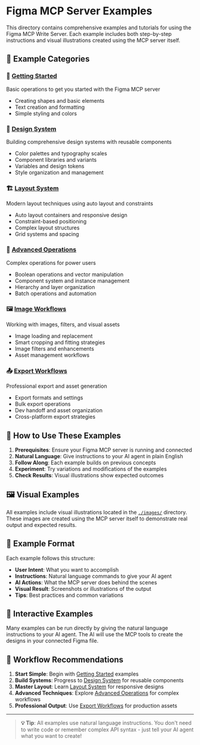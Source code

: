 # Figma MCP Server Examples

This directory contains comprehensive examples and tutorials for using the Figma MCP Write Server. Each example includes both step-by-step instructions and visual illustrations created using the MCP server itself.

## 📁 Example Categories

### 🚀 [Getting Started](./getting-started.md)
Basic operations to get you started with the Figma MCP server
- Creating shapes and basic elements
- Text creation and formatting
- Simple styling and colors

### 🎨 [Design System](./design-system.md)
Building comprehensive design systems with reusable components
- Color palettes and typography scales
- Component libraries and variants
- Variables and design tokens
- Style organization and management

### 🏗️ [Layout System](./layout-system.md)
Modern layout techniques using auto layout and constraints
- Auto layout containers and responsive design
- Constraint-based positioning
- Complex layout structures
- Grid systems and spacing

### 🔧 [Advanced Operations](./advanced-operations.md)
Complex operations for power users
- Boolean operations and vector manipulation
- Component system and instance management
- Hierarchy and layer organization
- Batch operations and automation

### 🖼️ [Image Workflows](./image-workflows.md)
Working with images, filters, and visual assets
- Image loading and replacement
- Smart cropping and fitting strategies
- Image filters and enhancements
- Asset management workflows

### 📤 [Export Workflows](./export-workflows.md)
Professional export and asset generation
- Export formats and settings
- Bulk export operations
- Dev handoff and asset organization
- Cross-platform export strategies

## 🎯 How to Use These Examples

1. **Prerequisites**: Ensure your Figma MCP server is running and connected
2. **Natural Language**: Give instructions to your AI agent in plain English
3. **Follow Along**: Each example builds on previous concepts
4. **Experiment**: Try variations and modifications of the examples
5. **Check Results**: Visual illustrations show expected outcomes

## 🖼️ Visual Examples

All examples include visual illustrations located in the [`./images/`](./images/) directory. These images are created using the MCP server itself to demonstrate real output and expected results.

## 📝 Example Format

Each example follows this structure:
- **User Intent**: What you want to accomplish
- **Instructions**: Natural language commands to give your AI agent  
- **AI Actions**: What the MCP server does behind the scenes
- **Visual Result**: Screenshots or illustrations of the output
- **Tips**: Best practices and common variations

## 🔄 Interactive Examples

Many examples can be run directly by giving the natural language instructions to your AI agent. The AI will use the MCP tools to create the designs in your connected Figma file.

## 🚦 Workflow Recommendations

1. **Start Simple**: Begin with [Getting Started](./getting-started.md) examples
2. **Build Systems**: Progress to [Design System](./design-system.md) for reusable components  
3. **Master Layout**: Learn [Layout System](./layout-system.md) for responsive designs
4. **Advanced Techniques**: Explore [Advanced Operations](./advanced-operations.md) for complex workflows
5. **Professional Output**: Use [Export Workflows](./export-workflows.md) for production assets

---

> **💡 Tip**: All examples use natural language instructions. You don't need to write code or remember complex API syntax - just tell your AI agent what you want to create!